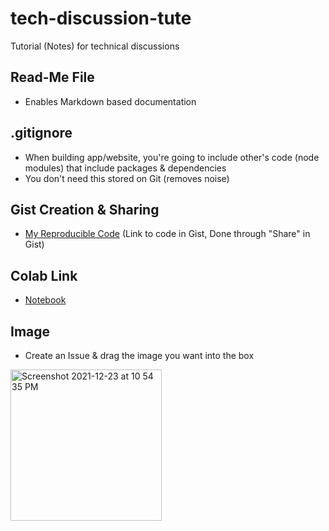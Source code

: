# tech-discussion-tute
Tutorial (Notes) for technical discussions 

## Read-Me File 
* Enables Markdown based documentation

## .gitignore
* When building app/website, you're going to include other's code (node modules) that include packages & dependencies
* You don't need this stored on Git (removes noise)

## Gist Creation & Sharing
* [My Reproducible Code](https://gist.github.com/bpetselis01/7b1d8df68f81d4f075ee294743a2443b) (Link to code in Gist, Done through "Share" in Gist)

## Colab Link
* [Notebook](https://github.com/bpetselis01/tech-discussion-tute/blob/215229a7243e64e57852fcb771f0b7209f8a1f87/technical_docs.ipynb)

## Image
* Create an Issue & drag the image you want into the box
<img width="242" alt="Screenshot 2021-12-23 at 10 54 35 PM" src="https://user-images.githubusercontent.com/96581802/147256970-f70b1a6c-f651-4686-b9e0-e7e86cae87e8.png">
